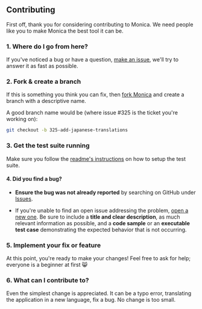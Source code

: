 ## Contributing

First off, thank you for considering contributing to Monica. We need people like
you to make Monica the best tool it can be.

### 1. Where do I go from here?

If you've noticed a bug or have a question, [make an issue](https://github.com/djaiss/monica/issues/new),
we'll try to answer it as fast as possible.

### 2. Fork & create a branch

If this is something you think you can fix, then
[fork Monica](https://help.github.com/articles/fork-a-repo)
and create a branch with a descriptive name.

A good branch name would be (where issue #325 is the ticket you're working on):

```sh
git checkout -b 325-add-japanese-translations
```

### 3. Get the test suite running

Make sure you follow the [readme's instructions](https://github.com/djaiss/monica#setup-the-testing-environment)
on how to setup the test suite.

#### 4. Did you find a bug?

* **Ensure the bug was not already reported** by searching on GitHub under [Issues](https://github.com/djaiss/monica/issues).

* If you're unable to find an open issue addressing the problem, [open a new one](https://github.com/djaiss/monica/issues/new).
Be sure to include a **title and clear description**, as much relevant
information as possible, and a **code sample** or an **executable test case**
demonstrating the expected behavior that is not occurring.

### 5. Implement your fix or feature

At this point, you're ready to make your changes! Feel free to ask for help;
everyone is a beginner at first :smile_cat:

### 6. What can I contribute to?

Even the simplest change is appreciated. It can be a typo error, translating the
application in a new language, fix a bug. No change is too small.
